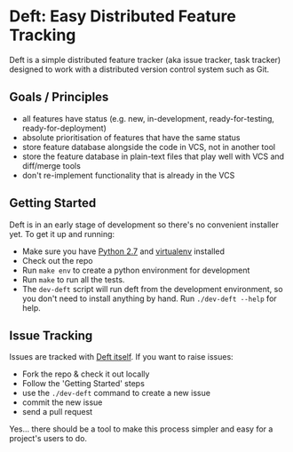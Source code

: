 Deft: Easy Distributed Feature Tracking
=======================================

Deft is a simple distributed feature tracker (aka issue tracker, task tracker) designed to work with a distributed version control system such as Git.

Goals / Principles
------------------

* all features have status (e.g. new, in-development, ready-for-testing, ready-for-deployment)
* absolute prioritisation of features that have the same status
* store feature database alongside the code in VCS, not in another tool
* store the feature database in plain-text files that play well with VCS and diff/merge tools
* don't re-implement functionality that is already in the VCS

Getting Started
---------------

Deft is in an early stage of development so there's no convenient installer yet.  To get it up and running:

* Make sure you have [Python 2.7](http://www.python.org) and [virtualenv](http://www.virtualenv.org) installed
* Check out the repo
* Run `make env` to create a python environment for development
* Run `make` to run all the tests.
* The `dev-deft` script will run deft from the development environment, so you don't need to install anything by hand.  Run `./dev-deft --help` for help.


Issue Tracking
--------------

Issues are tracked with [Deft itself](https://github.com/npryce/deft/tree/master/tracker).  If you want to raise issues:

* Fork the repo & check it out locally
* Follow the 'Getting Started' steps
* use the `./dev-deft` command to create a new issue
* commit the new issue
* send a pull request

Yes... there should be a tool to make this process simpler and easy for a project's users to do.
